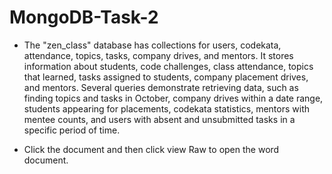 # MongoDB-Task-2

- The "zen_class" database has collections for users, codekata, attendance, topics, tasks, company drives, and mentors. It stores information about students, code challenges, class attendance, topics that learned, tasks assigned to students, company placement drives, and mentors. Several queries demonstrate retrieving data, such as finding topics and tasks in October, company drives within a date range, students appearing for placements, codekata statistics, mentors with mentee counts, and users with absent and unsubmitted tasks in a specific period of time.

- Click the document and then click view Raw to open the word document.
